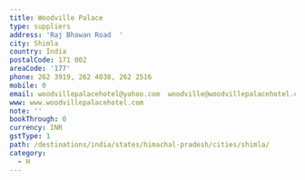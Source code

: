 ```yaml
---
title: Woodville Palace
type: suppliers
address: 'Raj Bhawan Road  '
city: Shimla
country: India
postalCode: 171 002
areaCode: '177'
phone: 262 3919, 262 4038, 262 2516
mobile: 0
email: woodvillepalacehotel@yahoo.com  woodville@woodvillepalacehotel.com
www: www.woodvillepalacehotel.com
note: ''
bookThrough: 0
currency: INR
gstType: 1
path: /destinations/india/states/himachal-pradesh/cities/shimla/
category:
  - H
---
```


